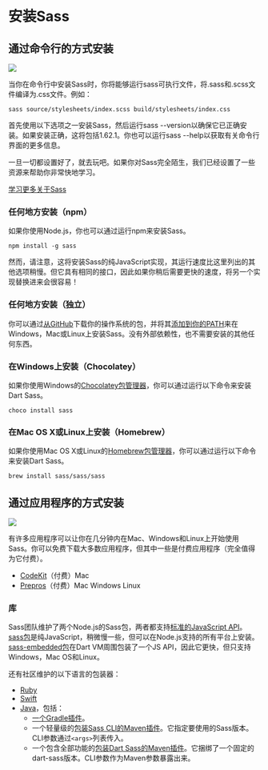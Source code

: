 # 安装Sass

## 通过命令行的方式安装

![](https://sass-lang.com/assets/img/illustrations/keyboard-4d5a3e1a.svg)

当你在命令行中安装Sass时，你将能够运行sass可执行文件，将.sass和.scss文件编译为.css文件。例如：

```
sass source/stylesheets/index.scss build/stylesheets/index.css
```

首先使用以下选项之一安装Sass，然后运行sass --version以确保它已正确安装。如果安装正确，这将包括1.62.1。你也可以运行sass --help以获取有关命令行界面的更多信息。

一旦一切都设置好了，就去玩吧。如果你对Sass完全陌生，我们已经设置了一些资源来帮助你非常快地学习。

[学习更多关于Sass](./guide)

### 任何地方安装（npm）

如果你使用Node.js，你也可以通过运行npm来安装Sass。

```
npm install -g sass
```

然而，请注意，这将安装Sass的纯JavaScript实现，其运行速度比这里列出的其他选项稍慢。但它具有相同的接口，因此如果你稍后需要更快的速度，将另一个实现替换进来会很容易！

### 任何地方安装（独立）

你可以通过[从GitHub](https://github.com/sass/dart-sass/releases/tag/1.62.1)下载你的操作系统的包，并将其[添加到你的PATH](https://katiek2.github.io/path-doc/)来在Windows，Mac或Linux上安装Sass。没有外部依赖性，也不需要安装的其他任何东西。

### 在Windows上安装（Chocolatey）

如果你使用Windows的[Chocolatey包管理器](https://chocolatey.org/)，你可以通过运行以下命令来安装Dart Sass。

```
choco install sass
```

### 在Mac OS X或Linux上安装（Homebrew）

如果你使用Mac OS X或Linux的[Homebrew包管理器](https://brew.sh/)，你可以通过运行以下命令来安装Dart Sass。

```
brew install sass/sass/sass
```

## 通过应用程序的方式安装

![](https://sass-lang.com/assets/img/illustrations/mouse-3f5cd091.svg)

有许多应用程序可以让你在几分钟内在Mac、Windows和Linux上开始使用Sass。你可以免费下载大多数应用程序，但其中一些是付费应用程序（完全值得为它付费）。

* [CodeKit](https://codekitapp.com/)（付费）Mac
* [Prepros](https://prepros.io/)（付费）Mac Windows Linux

### 库

Sass团队维护了两个Node.js的Sass包，两者都支持[标准的JavaScript API](https://sass-lang.com/documentation/js-api)。[sass包](https://www.npmjs.com/package/sass)是纯JavaScript，稍微慢一些，但可以在Node.js支持的所有平台上安装。[sass-embedded包](https://www.npmjs.com/package/sass-embedded)在Dart VM周围包装了一个JS API，因此它更快，但只支持Windows，Mac OS和Linux。

还有社区维护的以下语言的包装器：

* [Ruby](https://github.com/ntkme/sass-embedded-host-ruby#readme)
* [Swift](https://github.com/johnfairh/swift-sass#readme)
* [Java](https://mvnrepository.com/artifact/de.larsgrefer.sass)，包括：
   * [一个Gradle插件](https://docs.freefair.io/gradle-plugins/current/reference/#_embedded_sass)。
   * 一个轻量级的[包装Sass CLI的Maven插件](https://github.com/HebiRobotics/sass-cli-maven-plugin)。它指定要使用的Sass版本。CLI参数通过`<args>`列表传入。
   * 一个包含全部功能的[包装Dart Sass的Maven插件](https://github.com/cleydyr/dart-sass-maven-plugin)。它捆绑了一个固定的dart-sass版本。CLI参数作为Maven参数暴露出来。